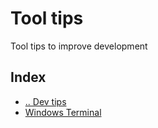 # Tool tips
Tool tips to improve development



## Index
- [.. Dev tips](../README.md)
- [Windows Terminal](./WindowsTerminal.md)